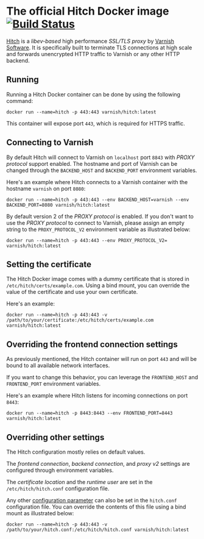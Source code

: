 # The official Hitch Docker image [![Build Status](https://travis-ci.org/varnish/docker-hitch.svg?branch=master)](https://travis-ci.org/varnish/docker-hitch)
[Hitch](https://hitch-tls.org/) is a *libev-based* high performance *SSL/TLS proxy* by [Varnish Software](https://varnish-software.com). It is specifically built to terminate TLS connections at high scale and forwards unencrypted HTTP traffic to Varnish or any other HTTP backend.

## Running

Running a Hitch Docker container can be done by using the following command:

```
docker run --name=hitch -p 443:443 varnish/hitch:latest
```

This container will expose port `443`, which is required for HTTPS traffic. 
## Connecting to Varnish

By default Hitch will connect to Varnish on `localhost` port `8843` with *PROXY protocol* support enabled. The hostname and port of Varnish can be changed through the `BACKEND_HOST` and `BACKEND_PORT` environment variables.

Here's an example where Hitch connects to a Varnish container with the hostname `varnish` on port `8080`:

```
docker run --name=hitch -p 443:443 --env BACKEND_HOST=varnish --env BACKEND_PORT=8080 varnish/hitch:latest
```

By default version 2 of the *PROXY protocol* is enabled. If you don't want to use the *PROXY protocol* to connect to Varnish, please assign an empty string to the `PROXY_PROTOCOL_V2` environment variable as illustrated below:

```
docker run --name=hitch -p 443:443 --env PROXY_PROTOCOL_V2= varnish/hitch:latest
```

## Setting the certificate

The Hitch Docker image comes with a dummy certificate that is stored in `/etc/hitch/certs/example.com`. Using a bind mount, you can override the value of the certificate and use your own certificate.

Here's an example:

```
docker run --name=hitch -p 443:443 -v /path/to/your/certificate:/etc/hitch/certs/example.com varnish/hitch:latest
```

## Overriding the frontend connection settings

As previously mentioned, the Hitch container will run on port `443` and will be bound to all available network interfaces.

If you want to change this behavior, you can leverage the `FRONTEND_HOST` and `FRONTEND_PORT` environment variables. 

Here's an example where Hitch listens for incoming connections on port `8443`:

```
docker run --name=hitch -p 8443:8443 --env FRONTEND_PORT=8443 varnish/hitch:latest
```

## Overriding other settings

The Hitch configuration mostly relies on default values. 

The *frontend connection*, *backend connection*, and *proxy v2* settings are configured through environment variables.

The *certificate location* and the *runtime user* are set in the `/etc/hitch/hitch.conf` configuration file.


Any other [configuration parameter](https://github.com/varnish/hitch/blob/1.5.0/hitch.conf.man.rst) can also be set in the `hitch.conf` configuration file. You can override the contents of this file using a bind mount as illustrated below:

```
docker run --name=hitch -p 443:443 -v /path/to/your/hitch.conf:/etc/hitch/hitch.conf varnish/hitch:latest
```
